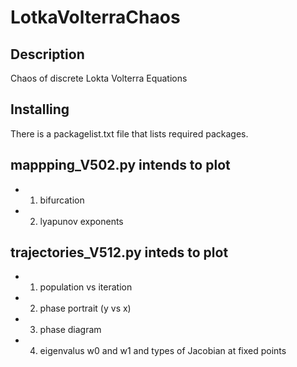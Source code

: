 # LotkaVolterraChaos

## Description
Chaos of discrete Lokta Volterra Equations

## Installing

There is a packagelist.txt file that lists required packages. 

## mappping_V502.py intends to plot
- 1. bifurcation
- 2. lyapunov exponents

## trajectories_V512.py inteds to plot
- 1. population vs iteration
- 2. phase portrait (y vs x)
- 3. phase diagram
- 4. eigenvalus w0 and w1 and types of Jacobian at fixed points